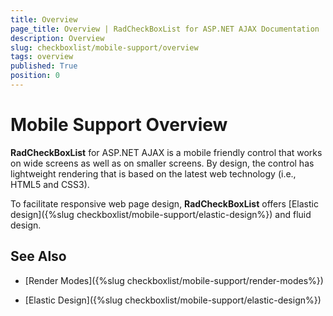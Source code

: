 ```yaml
---
title: Overview
page_title: Overview | RadCheckBoxList for ASP.NET AJAX Documentation
description: Overview
slug: checkboxlist/mobile-support/overview
tags: overview
published: True
position: 0
---
```


# Mobile Support Overview

**RadCheckBoxList** for ASP.NET AJAX is a mobile friendly control that works on wide screens as well as on smaller screens. By design, the control has lightweight rendering that is based on the latest web technology (i.e., HTML5 and CSS3).

To facilitate responsive web page design, **RadCheckBoxList** offers [Elastic design]({%slug checkboxlist/mobile-support/elastic-design%}) and fluid design.

## See Also

 * [Render Modes]({%slug checkboxlist/mobile-support/render-modes%})

 * [Elastic Design]({%slug checkboxlist/mobile-support/elastic-design%})

